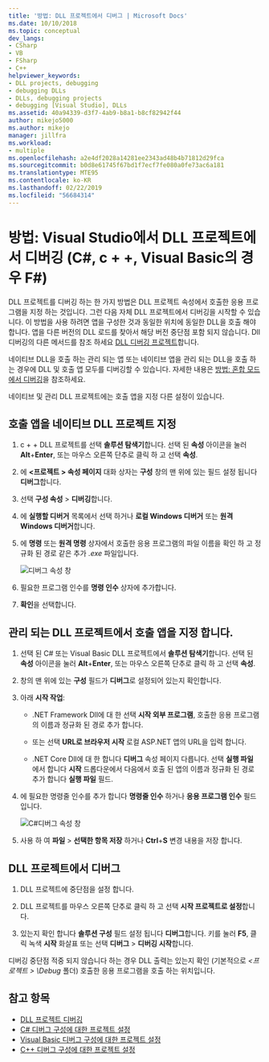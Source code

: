 ```yaml
---
title: '방법: DLL 프로젝트에서 디버그 | Microsoft Docs'
ms.date: 10/10/2018
ms.topic: conceptual
dev_langs:
- CSharp
- VB
- FSharp
- C++
helpviewer_keywords:
- DLL projects, debugging
- debugging DLLs
- DLLs, debugging projects
- debugging [Visual Studio], DLLs
ms.assetid: 40a94339-d3f7-4ab9-b8a1-b8cf82942f44
author: mikejo5000
ms.author: mikejo
manager: jillfra
ms.workload:
- multiple
ms.openlocfilehash: a2e4df2028a14281ee2343ad48b4b71812d29fca
ms.sourcegitcommit: b0d8e61745f67bd1f7ecf7fe080a0fe73ac6a181
ms.translationtype: MTE95
ms.contentlocale: ko-KR
ms.lasthandoff: 02/22/2019
ms.locfileid: "56684314"
---
```

# <a name="how-to-debug-from-a-dll-project-in-visual-studio-c-c-visual-basic-f"></a>방법: Visual Studio에서 DLL 프로젝트에서 디버깅 (C#, c + +, Visual Basic의 경우 F#)

DLL 프로젝트를 디버깅 하는 한 가지 방법은 DLL 프로젝트 속성에서 호출한 응용 프로그램을 지정 하는 것입니다. 그런 다음 자체 DLL 프로젝트에서 디버깅을 시작할 수 있습니다. 이 방법을 사용 하려면 앱을 구성한 것과 동일한 위치에 동일한 DLL을 호출 해야 합니다. 앱을 다른 버전의 DLL 로드를 찾아서 해당 버전 중단점 포함 되지 않습니다. Dll 디버깅의 다른 메서드를 참조 하세요 [DLL 디버깅 프로젝트](../debugger/debugging-dll-projects.md)합니다.

네이티브 DLL을 호출 하는 관리 되는 앱 또는 네이티브 앱을 관리 되는 DLL을 호출 하는 경우에 DLL 및 호출 앱 모두를 디버깅할 수 있습니다. 자세한 내용은 [방법: 혼합 모드에서 디버깅](../debugger/how-to-debug-in-mixed-mode.md)을 참조하세요.

네이티브 및 관리 DLL 프로젝트에는 호출 앱을 지정 다른 설정이 있습니다.

## <a name="specify-a-calling-app-in-a-native-dll-project"></a>호출 앱을 네이티브 DLL 프로젝트 지정

1. c + + DLL 프로젝트를 선택 **솔루션 탐색기**합니다. 선택 된 **속성** 아이콘을 눌러 **Alt**+**Enter**, 또는 마우스 오른쪽 단추로 클릭 하 고 선택 **속성**.

1. 에  **\<프로젝트 > 속성 페이지** 대화 상자는 **구성** 창의 맨 위에 있는 필드 설정 됩니다 **디버그**합니다.

1. 선택 **구성 속성** > **디버깅**합니다.

1. 에 **실행할 디버거** 목록에서 선택 하거나 **로컬 Windows 디버거** 또는 **원격 Windows 디버거**합니다.

1. 에 **명령** 또는 **원격 명령** 상자에서 호출한 응용 프로그램의 파일 이름을 확인 하 고 정규화 된 경로 같은 추가 *.exe* 파일입니다.

   ![디버그 속성 창](../debugger/media/dbg-debugging-properties-dll.png "디버그 속성 창")

1. 필요한 프로그램 인수를 **명령 인수** 상자에 추가합니다.

1. **확인**을 선택합니다.

## <a name="specify-a-calling-app-in-a-managed-dll-project"></a>관리 되는 DLL 프로젝트에서 호출 앱을 지정 합니다.

1. 선택 된 C# 또는 Visual Basic DLL 프로젝트에서 **솔루션 탐색기**합니다. 선택 된 **속성** 아이콘을 눌러 **Alt**+**Enter**, 또는 마우스 오른쪽 단추로 클릭 하 고 선택 **속성**.

1. 창의 맨 위에 있는 **구성** 필드가 **디버그**로 설정되어 있는지 확인합니다.

1. 아래 **시작 작업**:

   - .NET Framework Dll에 대 한 선택 **시작 외부 프로그램**, 호출한 응용 프로그램의 이름과 정규화 된 경로 추가 합니다.

   - 또는 선택 **URL로 브라우저 시작** 로컬 ASP.NET 앱의 URL을 입력 합니다.

   - .NET Core Dll에 대 한 합니다 **디버그** 속성 페이지 다릅니다. 선택 **실행 파일** 에서 합니다 **시작** 드롭다운에서 다음에서 호출 된 앱의 이름과 정규화 된 경로 추가 합니다 **실행 파일** 필드.

1. 에 필요한 명령줄 인수를 추가 합니다 **명령줄 인수** 하거나 **응용 프로그램 인수** 필드입니다.

   ![C#디버그 속성 창](../debugger/media/dbg-debugging-properties-dll-csharp.png " C# 디버그 속성 창")

1. 사용 하 여 **파일** > **선택한 항목 저장** 하거나 **Ctrl**+**S** 변경 내용을 저장 합니다.

## <a name="debug-from-the-dll-project"></a>DLL 프로젝트에서 디버그

1. DLL 프로젝트에 중단점을 설정 합니다.

1. DLL 프로젝트를 마우스 오른쪽 단추로 클릭 하 고 선택 **시작 프로젝트로 설정**합니다.

1. 있는지 확인 합니다 **솔루션 구성** 필드 설정 됩니다 **디버그**합니다. 키를 눌러 **F5**, 클릭 녹색 **시작** 화살표 또는 선택 **디버그** > **디버깅 시작**합니다.

디버깅 중단점 적중 되지 않습니다 하는 경우 DLL 출력는 있는지 확인 (기본적으로  *\<프로젝트 > \Debug* 폴더) 호출한 응용 프로그램을 호출 하는 위치입니다.

## <a name="see-also"></a>참고 항목
- [DLL 프로젝트 디버깅](../debugger/debugging-dll-projects.md)
- [C# 디버그 구성에 대한 프로젝트 설정](../debugger/project-settings-for-csharp-debug-configurations.md)
- [Visual Basic 디버그 구성에 대한 프로젝트 설정](../debugger/project-settings-for-a-visual-basic-debug-configuration.md)
- [C++ 디버그 구성에 대한 프로젝트 설정](../debugger/project-settings-for-a-cpp-debug-configuration.md)